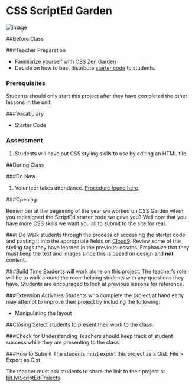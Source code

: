 # CSS ScriptEd Garden

![image](http://i.imgur.com/5g0Chms.png)

 
##Before Class

###Teacher Preparation 
* Familiarize yourself with [CSS Zen Garden](http://www.csszengarden.com/)
* Decide on how to best distribute [starter code](starter-code) to students.


### Prerequisites
Students should only start this project after they have completed the other lessons in the unit.

###Vocabulary
* Starter Code

### Assessment

1. Students will have put CSS styling skills to use by editing an HTML file.

##During Class

###Do Now

1. Volunteer takes attendance. [Procedure found here](https://docs.google.com/document/d/19IIhqykr70vj7wnqyJYuQNTkd9GX56Xgl3omD42IcMk/edit).


###Opening

Remember at the beginning of the year we worked on CSS Garden when you redesigned the ScriptEd starter code we gave you? Well now that you have more CSS skills we want you all to submit to the site for real.


###I Do
Walk students through the process of accessing the starter code and pasting it into the appropriate fields on [Cloud9](http://c9.io). Review some of the styling tags they have learned in the previous lessons. Emphasize that they must keep the text and images since this is based on design and ***not*** content.

###Build Time
Students will work alone on this project. The teacher's role will be to walk around the room helping students with any questions they have. Students are encouraged to look at previous lessons for reference.

###Extension Activities
Students who complete the project at hand early may attempt to improve their project by including the following:  

* Manipulating the layout

##Closing
Select students to present their work to the class.

###Check for Understanding
Teachers should keep track of student success while they are presenting to the class.

###How to Submit
The students must export this project as a Gist.
File > Export as Gist

The teacher must ask students to share the link to their project at [bit.ly/ScriptEdProjects](bit.ly/ScriptEdProjects)


